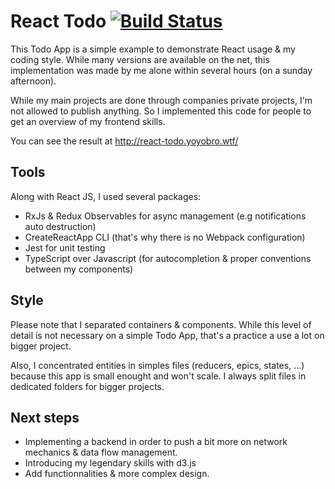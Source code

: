   # React Todo [![Build Status](https://travis-ci.com/soootaleb/react-todo.svg?branch=master)](https://travis-ci.com/soootaleb/react-todo)

This Todo App is a simple example to demonstrate React usage & my coding style. While many versions are available on the net, this implementation was made by me alone within several hours (on a sunday afternoon).

While my main projects are done through companies private projects, I'm not allowed to publish anything. So I implemented this code for people to get an overview of my frontend skills.

You can see the result at http://react-todo.yoyobro.wtf/

## Tools

Along with React JS, I used several packages:

- RxJs & Redux Observables for async management (e.g notifications auto destruction)
- CreateReactApp CLI (that's why there is no Webpack configuration)
- Jest for unit testing
- TypeScript over Javascript (for autocompletion & proper conventions between my components)

## Style

Please note that I separated containers & components. While this level of detail is not necessary on a simple Todo App, that's a practice a use a lot on bigger project.

Also, I concentrated entities in simples files (reducers, epics, states, ...) because this app is small enought and won't scale. I always split files in dedicated folders for bigger projects.

## Next steps

- Implementing a backend in order to push a bit more on network mechanics & data flow management.
- Introducing my legendary skills with d3.js
- Add functionnalities & more complex design.
